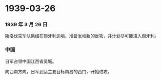 # 1939-03-26

### 1939 年 3 月 26 日

斯洛伐克军队集结在匈牙利边境，准备发动新的反攻，并计划尽可能进入匈牙利。

### 中国

日军占领中国江西省吴城。

向西南方向，日军到达主要目标南昌的西门，开始进攻。